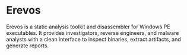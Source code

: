 # Erevos
Erevos is a static analysis toolkit and disassembler for Windows PE executables.   It provides investigators, reverse engineers, and malware analysts with a clean interface to inspect binaries, extract artifacts, and generate reports.
